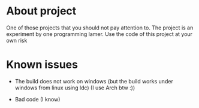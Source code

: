 # About project

One of those projects that you should not pay attention to.
The project is an experiment by one programming lamer.
Use the code of this project at your own risk

# Known issues

- The build does not work on windows (but the build works under windows from linux using ldc) (I use Arch btw :))

- Bad code (I know)
